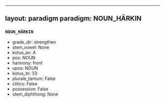 
---
layout: paradigm
paradigm: NOUN_HÄRKIN
---
### ` NOUN_HÄRKIN `


* grade_dir: strengthen
* stem_vowel: None
* kotus_av: A
* pos: NOUN
* harmony: front
* upos: NOUN
* kotus_tn: 33
* plurale_tantum: False
* clitics: False
* possessive: False
* stem_diphthong: None
